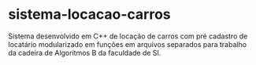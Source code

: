 # sistema-locacao-carros
Sistema desenvolvido em C++ de locação de carros com pré cadastro de locatário modularizado em funções em arquivos separados para trabalho da cadeira de Algoritmos B da faculdade de SI.
